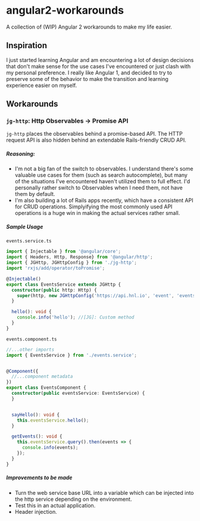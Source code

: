 # angular2-workarounds
A collection of (WIP) Angular 2 workarounds to make my life easier.

## Inspiration
I just started learning Angular and am encountering a lot of design decisions that don't make sense for 
the use cases I've encountered or just clash with my personal preference. I really like Angular 1, and decided to try to preserve
some of the behavior to make the transition and learning experience easier on myself.


## Workarounds

### `jg-http`: Http Observables -> Promise API
`jg-http` places the observables behind a promise-based API. The HTTP request API is also hidden behind an extendable Rails-friendly CRUD API.

##### Reasoning:
* I'm not a big fan of the switch to observables. I understand there's some valuable use cases for them (such as search autocomplete), 
but many of the situations I've encountered haven't utilized them to full effect. I'd personally rather switch to Observables when I need them, not have them
by default. 
* I'm also building a lot of Rails apps recently, which have a consistent API for CRUD operations. Simplyifying the most commonly used 
API operations is a huge win in making the actual services rather small.

##### Sample Usage
`events.service.ts`
```typescript
import { Injectable } from '@angular/core';
import { Headers, Http, Response} from '@angular/http';
import { JGHttp, JGHttpConfig } from './jg-http';
import 'rxjs/add/operator/toPromise';

@Injectable()
export class EventsService extends JGHttp {
  constructor(public http: Http) {
    super(http, new JGHttpConfig('https://api.hnl.io', 'event', 'events'));
  }

  hello(): void {
    console.info('hello'); //[JG]: Custom method
  }
}
```

`events.component.ts`
```typescript
//...other imports
import { EventsService } from './events.service';


@Component({
  //...component metadata
})
export class EventsComponent {
  constructor(public eventsService: EventsService) {
  }


  sayHello(): void {
    this.eventsService.hello();
  }

  getEvents(): void {
    this.eventsService.query().then(events => {
      console.info(events);
    });
  }
}
```


##### Improvements to be made
* Turn the web service base URL into a variable which can be injected into the http service depending on the environment.
* Test this in an actual application.
* Header injection.
